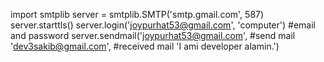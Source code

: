 import smtplib
server = smtplib.SMTP('smtp.gmail.com', 587)
server.starttls()
server.login('joypurhat53@gmail.com', 'computer') #email and password
server.sendmail('joypurhat53@gmail.com', #send mail
                'dev3sakib@gmail.com', #received mail
                'I ami developer alamin.')
